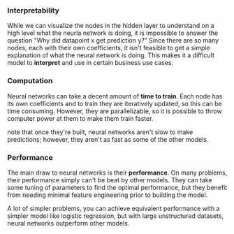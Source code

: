 ### Interpretability
While we can visualize the nodes in the hidden layer to understand on a high level what the neurla network is doing, it is impossible to answer the question "Why did datapoint x get prediction y?" Since there are so many nodes, each with their own coefficients, it isn't feasible to get a simple explanation of what the neural network is doing. This makes it a difficult model to **interpret** and use in certain business use cases.

### Computation
Neural networks can take a decent amount of **time to train**. Each node has its own coefficients and to train they are iteratively updated, so this can be time consuming. However, they are parallelizable, so it is possible to throw computer power at them to make them train faster.

note that once they're built, neural networks aren't slow to make predictions; however, they aren't as fast as some of the other models.

### Performance
The main draw to neural networks is their **performance**. On many problems, their performance simply can't be beat by other models. They can take some tuning of parameters to find the optimal performance, but they benefit from needing minimal feature engineering prior to building the model.

A lot of simpler problems, you can achieve equivalent performance with a simpler model like logistic regression, but with large unstructured datasets, neural networks outperform other models.